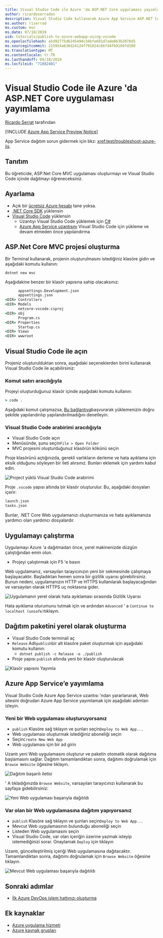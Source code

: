 ```yaml
---
title: Visual Studio Code ile Azure 'da ASP.NET Core uygulaması yayımlama
author: ricardoserradas
description: Visual Studio Code kullanarak Azure App Service ASP.NET Core uygulama yayımlamayı öğrenin
ms.author: riserrad
ms.custom: mvc
ms.date: 07/10/2019
uid: tutorials/publish-to-azure-webapp-using-vscode
ms.openlocfilehash: a5d92775d6245494c34bfe691d7ade663b2078d5
ms.sourcegitcommit: 215954a638d24124f791024c66fd4fb9109fd380
ms.translationtype: MT
ms.contentlocale: tr-TR
ms.lasthandoff: 09/18/2019
ms.locfileid: "71082401"
---
```

# <a name="publish-an-aspnet-core-app-to-azure-with-visual-studio-code"></a>Visual Studio Code ile Azure 'da ASP.NET Core uygulaması yayımlama

[Ricardo Serrat](https://twitter.com/ricardoserradas) tarafından

[!INCLUDE [Azure App Service Preview Notice](../includes/azure-apps-preview-notice.md)]

App Service dağıtım sorun gidermek için bkz: <xref:test/troubleshoot-azure-iis>.

## <a name="intro"></a>Tanıtım

Bu öğreticide, ASP.Net Core MVC uygulaması oluşturmayı ve Visual Studio Code içinde dağıtmayı öğreneceksiniz.

## <a name="set-up"></a>Ayarlama

- Açık bir [ücretsiz Azure hesabı](https://azure.microsoft.com/free/dotnet/) tane yoksa.
- [.NET Core SDK](https://dotnet.microsoft.com/download) yüklensin
- [Visual Studio Code](https://code.visualstudio.com/Download) yüklensin
  - Uzantıyı Visual Studio Code yüklemek için [ C# ](https://marketplace.visualstudio.com/items?itemName=ms-vscode.csharp)
  - [Azure App Service uzantısını](https://marketplace.visualstudio.com/items?itemName=ms-azuretools.vscode-azureappservice) Visual Studio Code için yükleme ve devam etmeden önce yapılandırma

## <a name="create-an-aspnet-core-mvc-project"></a>ASP.Net Core MVC projesi oluşturma

Bir Terminal kullanarak, projenin oluşturulmasını istediğiniz klasöre gidin ve aşağıdaki komutu kullanın:

```dotnetcli
dotnet new mvc
```

Aşağıdakine benzer bir klasör yapısına sahip olacaksınız:

```cmd
      appsettings.Development.json
      appsettings.json
<DIR> Controllers
<DIR> Models
      netcore-vscode.csproj
<DIR> obj
      Program.cs
<DIR> Properties
      Startup.cs
<DIR> Views
<DIR> wwwroot
```

## <a name="open-it-with-visual-studio-code"></a>Visual Studio Code ile açın

Projeniz oluşturulduktan sonra, aşağıdaki seçeneklerden birini kullanarak Visual Studio Code ile açabilirsiniz:

### <a name="through-the-command-line"></a>Komut satırı aracılığıyla

Projeyi oluşturduğunuz klasör içinde aşağıdaki komutu kullanın:

```cmd
> code .
```

Aşağıdaki komut çalışmazsa, [Bu bağlantıya](https://code.visualstudio.com/docs/setup/setup-overview#_cross-platform)başvurarak yüklemenizin doğru şekilde yapılandırılıp yapılandırılmadığını denetleyin.

### <a name="through-visual-studio-code-interface"></a>Visual Studio Code arabirimi aracılığıyla

- Visual Studio Code açın
- Menüsünde, şunu seçin`File > Open Folder`
- MVC projesini oluşturduğunuz klasörün kökünü seçin

Proje klasörünü açtığınızda, gerekli varlıkların derleme ve hata ayıklama için eksik olduğunu söyleyen bir ileti alırsınız. Bunları eklemek için yardımı kabul edin.

![Project yüklü Visual Studio Code arabirimi](publish-to-azure-webapp-using-vscode/_static/folder-structure-restore-netcore.jpg)

Proje `.vscode` yapısı altında bir klasör oluşturulur. Bu, aşağıdaki dosyaları içerir:

```cmd
launch.json
tasks.json
```

Bunlar, .NET Core Web uygulamanızı oluşturmanıza ve hata ayıklamanıza yardımcı olan yardımcı dosyalardır.

## <a name="run-the-app"></a>Uygulamayı çalıştırma

Uygulamayı Azure 'a dağıtmadan önce, yerel makinenizde düzgün çalıştığından emin olun.

- Projeyi çalıştırmak için F5 'e basın

Web uygulamanız, varsayılan tarayıcınızın yeni bir sekmesinde çalışmaya başlayacaktır. Başladıktan hemen sonra bir gizlilik uyarısı görebilirsiniz. Bunun nedeni, uygulamanızın HTTP ve HTTPS kullanılarak başlayacağından ve varsayılan olarak HTTPS uç noktasına gider.

![Uygulamanın yerel olarak hata ayıklaması sırasında Gizlilik Uyarısı](publish-to-azure-webapp-using-vscode/_static/run-webapp-https-warning.jpg)

Hata ayıklama oturumunu tutmak için ve ardından `Advanced` ' a `Continue to localhost (unsafe)`tıklayın.

## <a name="generate-the-deployment-package-locally"></a>Dağıtım paketini yerel olarak oluşturma

- Visual Studio Code terminali aç
- `Release` Adlı`publish`bir alt klasöre paket oluşturmak için aşağıdaki komutu kullanın:
  - `dotnet publish -c Release -o ./publish`
- Proje yapısı `publish` altında yeni bir klasör oluşturulacak

![Klasör yapısını Yayımla](publish-to-azure-webapp-using-vscode/_static/publish-folder.jpg)

## <a name="publish-to-azure-app-service"></a>Azure App Service’e yayımlama

Visual Studio Code Azure App Service uzantısı 'ndan yararlanarak, Web sitesini doğrudan Azure App Service yayımlamak için aşağıdaki adımları izleyin.

### <a name="if-youre-creating-a-new-web-app"></a>Yeni bir Web uygulaması oluşturuyorsanız

- `publish` Klasöre sağ tıklayın ve şunları seçin`Deploy to Web App...`
- Web uygulaması oluşturmak istediğiniz aboneliği seçin
- Seçin`Create New Web App`
- Web uygulaması için bir ad girin

Uzantı yeni Web uygulamasını oluşturur ve paketin otomatik olarak dağıtıma başlamasını sağlar. Dağıtım tamamlandıktan sonra, dağıtımı doğrulamak için `Browse Website` öğesine tıklayın.

![Dağıtım başarılı iletisi](publish-to-azure-webapp-using-vscode/_static/deployment-succeeded-message.jpg)

' A tıkladığınızda `Browse Website`, varsayılan tarayıcınızı kullanarak bu sayfaya gidebilirsiniz:

![Yeni Web uygulaması başarıyla dağıtıldı](publish-to-azure-webapp-using-vscode/_static/new-webapp-deployed.jpg)

### <a name="if-youre-deploying-to-an-existing-web-app"></a>Var olan bir Web uygulamasına dağıtım yapıyorsanız

- `publish` Klasöre sağ tıklayın ve şunları seçin`Deploy to Web App...`
- Mevcut Web uygulamasının bulunduğu aboneliği seçin
- Listeden Web uygulamasını seçin
- Visual Studio Code, var olan içeriğin üzerine yazmak isteyip istemediğinizi sorar. Onaylamak `Deploy` için tıklayın

Uzantı, güncelleştirilmiş içeriği Web uygulamasına dağıtacaktır. Tamamlandıktan sonra, dağıtımı doğrulamak için `Browse Website` öğesine tıklayın.

![Mevcut Web uygulaması başarıyla dağıtıldı](publish-to-azure-webapp-using-vscode/_static/existing-webapp-deployed.jpg)

## <a name="next-steps"></a>Sonraki adımlar

- [İlk Azure DevOps işlem hattınızı oluşturma](/azure/devops/pipelines/create-first-pipeline)

## <a name="additional-resources"></a>Ek kaynaklar

- [Azure uygulama hizmeti](/azure/app-service/app-service-web-overview)
- [Azure kaynak grupları](/azure/azure-resource-manager/resource-group-overview#resource-groups)